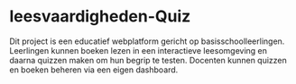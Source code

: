 # leesvaardigheden-Quiz
Dit project is een educatief webplatform gericht op basisschoolleerlingen. Leerlingen kunnen boeken lezen in een interactieve leesomgeving en daarna quizzen maken om hun begrip te testen. Docenten kunnen quizzen en boeken beheren via een eigen dashboard.

